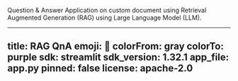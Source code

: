 Question & Answer Application on custom document using Retrieval Augmented Generation (RAG) using Large Language Model (LLM). 

---
title: RAG QnA
emoji: 🏃
colorFrom: gray
colorTo: purple
sdk: streamlit
sdk_version: 1.32.1
app_file: app.py
pinned: false
license: apache-2.0
---


